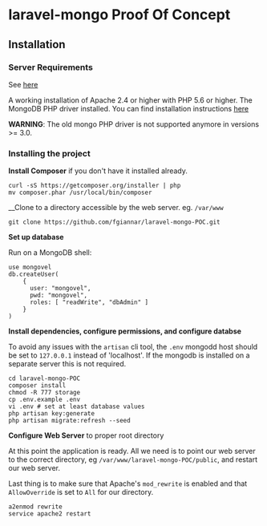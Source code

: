# laravel-mongo Proof Of Concept

## Installation

### Server Requirements

See [here](https://laravel.com/docs/5.2)

A working installation of Apache 2.4 or higher with PHP 5.6 or higher.
The MongoDB PHP driver installed. You can find installation instructions [here](http://php.net/manual/en/mongodb.installation.php)

__WARNING__: The old mongo PHP driver is not supported anymore in versions >= 3.0.

### Installing the project

__Install Composer__ if you don't have it installed already.

    curl -sS https://getcomposer.org/installer | php
    mv composer.phar /usr/local/bin/composer

__Clone to a directory accessible by the web server. eg. `/var/www`

    git clone https://github.com/fgiannar/laravel-mongo-POC.git

__Set up database__

Run on a MongoDB shell:

    use mongovel
    db.createUser(
        {
          user: "mongovel",
          pwd: "mongovel",
          roles: [ "readWrite", "dbAdmin" ]
        }
    )

__Install dependencies, configure permissions, and configure databse__

To avoid any issues with the `artisan` cli tool, the `.env` mongodd host should be
set to `127.0.0.1` instead of 'localhost'. If the mongodb is installed on a separate
server this is not required.

    cd laravel-mongo-POC
    composer install
    chmod -R 777 storage
    cp .env.example .env
    vi .env # set at least database values
    php artisan key:generate
    php artisan migrate:refresh --seed

__Configure Web Server__ to proper root directory

At this point the application is ready. All we need is to point our web server
to the correct directory, eg `/var/www/laravel-mongo-POC/public`, and restart our web server.

Last thing is to make sure that Apache's `mod_rewrite` is enabled and that
`AllowOverride` is set to `All` for our directory.

    a2enmod rewrite
    service apache2 restart

